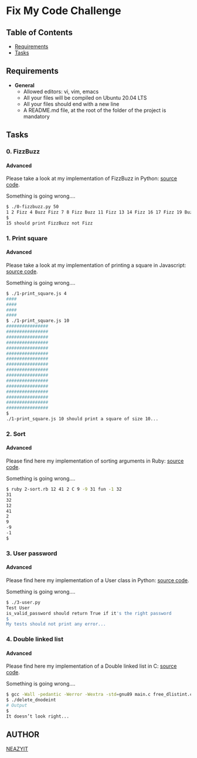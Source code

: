 # Fix My Code Challenge

## Table of Contents
- [Requirements](#requirements)
- [Tasks](#tasks)

## Requirements

- **General**
  - Allowed editors: vi, vim, emacs
  - All your files will be compiled on Ubuntu 20.04 LTS
  - All your files should end with a new line
  - A README.md file, at the root of the folder of the project is mandatory

## Tasks

### 0. FizzBuzz

#### Advanced

Please take a look at my implementation of FizzBuzz in Python: [source code](https://github.com/alx-tools/0x00-Fix_My_Code_Challenge/blob/master/0-fizzbuzz.py).

Something is going wrong....

```bash
$ ./0-fizzbuzz.py 50
1 2 Fizz 4 Buzz Fizz 7 8 Fizz Buzz 11 Fizz 13 14 Fizz 16 17 Fizz 19 Buzz Fizz 22 23 Fizz Buzz 26 Fizz 28 29 Fizz 31 32 Fizz 34 Buzz Fizz 37 38 Fizz Buzz 41 Fizz 43 44 Fizz 46 47 Fizz 49 Buzz
$
15 should print FizzBuzz not Fizz
```
### 1. Print square

#### Advanced

Please take a look at my implementation of printing a square in Javascript: [source code](https://github.com/alx-tools/0x00-Fix_My_Code_Challenge/blob/master/1-print_square.js).

Something is going wrong....

```bash
$ ./1-print_square.js 4
####
####
####
####
$ ./1-print_square.js 10
################
################
################
################
################
################
################
################
################
################
################
################
################
################
################
################
$
./1-print_square.js 10 should print a square of size 10...
```

### 2. Sort

#### Advanced

Please find here my implementation of sorting arguments in Ruby: [source code](https://github.com/alx-tools/0x00-Fix_My_Code_Challenge/blob/master/2-sort.rb).

Something is going wrong....

```bash
$ ruby 2-sort.rb 12 41 2 C 9 -9 31 fun -1 32
31
32
12
41
2
9
-9
-1
$
```

### 3. User password

#### Advanced

Please find here my implementation of a User class in Python: [source code](https://github.com/alx-tools/0x00-Fix_My_Code_Challenge/blob/master/3-user.py).

Something is going wrong....

```bash
$ ./3-user.py
Test User
is_valid_password should return True if it's the right password
$
My tests should not print any error...
```

### 4. Double linked list

#### Advanced

Please find here my implementation of a Double linked list in C: [source code](https://github.com/alx-tools/0x00-Fix_My_Code_Challenge/tree/master/4-delete_dnodeint).

Something is going wrong....

```bash
$ gcc -Wall -pedantic -Werror -Wextra -std=gnu89 main.c free_dlistint.c print_dlistint.c add_dnodeint_end.c delete_dnodeint_at_index.c -o delete_dnodeint
$ ./delete_dnodeint 
# Output
$
It doesn’t look right...
```

## AUTHOR
[NEAZYIT](https://github.com/NEAZYIT)

